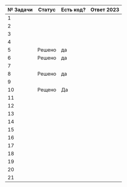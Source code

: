 | № Задачи | Статус | Есть код? | Ответ 2023 |
| ------ | ------ | ------ | ------ |
| 1 |  |  |  |
| 2 |  |  |  |
| 3 |  |  |  |
| 4 |  |  |  |
| 5 | Решено | да  |  |
| 6 | Решено | да |  |
| 7 |  |  |  |
| 8 | Решено | да |  |
| 9 |  |  |  |
| 10 |Рещено  |Да  |  |
| 11 |  |  |  |
| 12 |  |  |  |
| 13 ||  |  |
| 14 |  |  |  |
| 15 |  |  |  |
| 16 |  |  |  |
| 17 |  |  |  |
| 18 |  |  |  |
| 19 |  |  |  |
| 20 |  |  |  |
| 21 |  |  |  |
